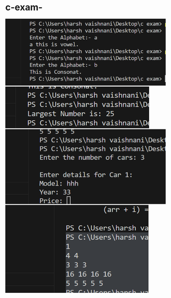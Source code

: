 # c-exam-
![alt text](c-exam-1.png) ![alt text](c-exam-2.png) ![alt text](c-exam-5.png) ![alt text](c-exam-7.png)